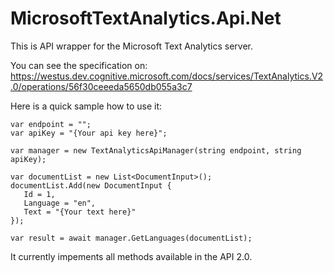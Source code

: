 # MicrosoftTextAnalytics.Api.Net

This is API wrapper for the Microsoft Text Analytics server.

You can see the specification on: https://westus.dev.cognitive.microsoft.com/docs/services/TextAnalytics.V2.0/operations/56f30ceeeda5650db055a3c7

Here is a quick sample how to use it:

```
var endpoint = "";
var apiKey = "{Your api key here}";

var manager = new TextAnalyticsApiManager(string endpoint, string apiKey);

var documentList = new List<DocumentInput>();
documentList.Add(new DocumentInput {
   Id = 1,
   Language = "en",
   Text = "{Your text here}"
});

var result = await manager.GetLanguages(documentList);
```

It currently impements all methods available in the API 2.0.
